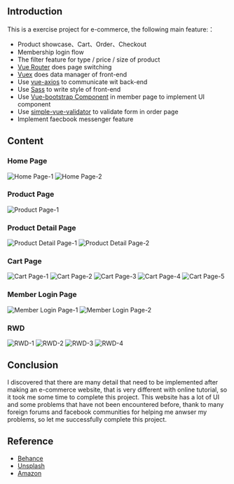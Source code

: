 
## Introduction
This is a exercise project for e-commerce, the following main feature:：
* Product showcase、Cart、Order、Checkout
* Membership login flow
* The filter feature for type / price / size of product
* [Vue Router](https://router.vuejs.org) does page switching
* [Vuex](https://vuex.vuejs.org) does data manager of front-end
* Use [vue-axios](https://www.npmjs.com/package/vue-axios) to communicate wit back-end
* Use [Sass](https://sass-lang.com/) to write style of front-end 
* Use [Vue-bootstrap Component](https://bootstrap-vue.org/) in member page to implement UI component
* Use [simple-vue-validator](https://github.com/semisleep/simple-vue-validator) to validate form in order page
* Implement faecbook messenger feature

## Content
### Home Page
![Home Page-1](https://github.com/destiny5420/vue-eCommerce/blob/develop/page_source/pic_01.png)
![Home Page-2](https://github.com/destiny5420/vue-eCommerce/blob/develop/page_source/pic_02.png)

### Product Page
![Product Page-1](https://github.com/destiny5420/vue-eCommerce/blob/develop/page_source/pic_03.png)

### Product Detail Page
![Product Detail Page-1](https://github.com/destiny5420/vue-eCommerce/blob/develop/page_source/pic_04.png)
![Product Detail Page-2](https://github.com/destiny5420/vue-eCommerce/blob/develop/page_source/pic_05.png)

### Cart Page
![Cart Page-1](https://github.com/destiny5420/vue-eCommerce/blob/develop/page_source/pic_06.png)
![Cart Page-2](https://github.com/destiny5420/vue-eCommerce/blob/develop/page_source/pic_07.png)
![Cart Page-3](https://github.com/destiny5420/vue-eCommerce/blob/develop/page_source/pic_08.png)
![Cart Page-4](https://github.com/destiny5420/vue-eCommerce/blob/develop/page_source/pic_09.png)
![Cart Page-5](https://github.com/destiny5420/vue-eCommerce/blob/develop/page_source/pic_10.png)

### Member Login Page
![Member Login Page-1](https://github.com/destiny5420/vue-eCommerce/blob/develop/page_source/pic_11.png)
![Member Login Page-2](https://github.com/destiny5420/vue-eCommerce/blob/develop/page_source/pic_12.png) 

### RWD
![RWD-1](https://github.com/destiny5420/vue-eCommerce/blob/develop/page_source/pic_13.png)
![RWD-2](https://github.com/destiny5420/vue-eCommerce/blob/develop/page_source/pic_14.png)
![RWD-3](https://github.com/destiny5420/vue-eCommerce/blob/develop/page_source/pic_15.png)
![RWD-4](https://github.com/destiny5420/vue-eCommerce/blob/develop/page_source/pic_16.png)

## Conclusion
I discovered that there are many detail that need to be implemented after making an e-commerce website, that is very different with online tutorial, so it took me some time to complete this project. This website has a lot of UI and some problems that have not been encountered before, thank to many foreign forums and facebook communities for helping me anwser my problems, so let me successfully complete this project.


## Reference
* [Behance](https://www.behance.net/)
* [Unsplash](https://unsplash.com/)
* [Amazon](https://amazon.com/)
